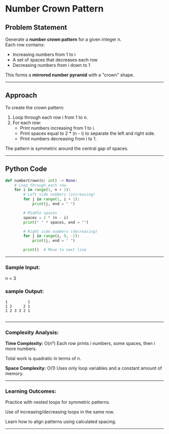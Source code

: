 # Number Crown Pattern

## Problem Statement

Generate a **number crown pattern** for a given integer n.  
Each row contains:
- Increasing numbers from 1 to i
- A set of spaces that decreases each row
- Decreasing numbers from i down to 1

This forms a **mirrored number pyramid** with a "crown" shape.

---

## Approach

To create the crown pattern:
1. Loop through each row i from 1 to n.
2. For each row:
   - Print numbers increasing from 1 to i.
   - Print spaces equal to 2 * (n - i) to separate the left and right side.
   - Print numbers decreasing from i to 1.

The pattern is symmetric around the central gap of spaces.

---

## Python Code

```python
def numberCrown(n: int) -> None:
    # Loop through each row
    for i in range(1, n + 1):
        # Left side numbers (increasing)
        for j in range(1, i + 1):
            print(j, end = " ")

        # Middle spaces
        spaces = 2 * (n - i)
        print(" " * spaces, end = "")

        # Right side numbers (decreasing)
        for j in range(i, 0, -1):
            print(j, end = " ")

        print()  # Move to next line

```
---

### Sample Input:
n = 3

### sample Output:
```
1         1 
1 2     2 1 
1 2 3 3 2 1 


```

---

### Complexity Analysis:
**Time Complexity:** O(n²)
Each row prints i numbers, some spaces, then i more numbers.

Total work is quadratic in terms of n.

**Space Complexity:** O(1)
Uses only loop variables and a constant amount of memory.

---
### Learning Outcomes:
Practice with nested loops for symmetric patterns.

Use of increasing/decreasing loops in the same row.

Learn how to align patterns using calculated spacing.

---


